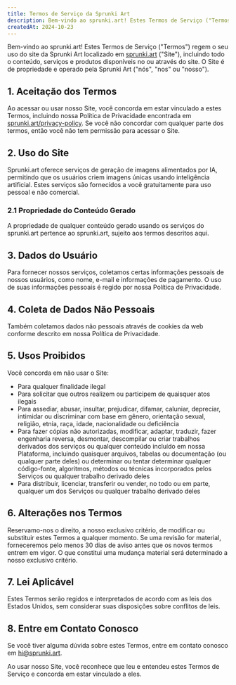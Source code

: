 ```yaml
---
title: Termos de Serviço da Sprunki Art
description: Bem-vindo ao sprunki.art! Estes Termos de Serviço ("Termos") regem o seu uso do site da Sprunki Art localizado em [sprunki.art](https://sprunki.art/) ("Site"), incluindo todo o conteúdo, serviços e produtos disponíveis no ou através do site. O Site é de propriedade e operado pela Sprunki Art ("nós", "nos" ou "nosso").
createdAt: 2024-10-23
---
```


Bem-vindo ao sprunki.art! Estes Termos de Serviço ("Termos") regem o seu uso do site da Sprunki Art localizado em [sprunki.art](https://sprunki.art/) ("Site"), incluindo todo o conteúdo, serviços e produtos disponíveis no ou através do site. O Site é de propriedade e operado pela Sprunki Art ("nós", "nos" ou "nosso").

## 1. Aceitação dos Termos

Ao acessar ou usar nosso Site, você concorda em estar vinculado a estes Termos, incluindo nossa Política de Privacidade encontrada em [sprunki.art/privacy-policy](https://sprunki.art/privacy-policy). Se você não concordar com qualquer parte dos termos, então você não tem permissão para acessar o Site.

## 2. Uso do Site

Sprunki.art oferece serviços de geração de imagens alimentados por IA, permitindo que os usuários criem imagens únicas usando inteligência artificial. Estes serviços são fornecidos a você gratuitamente para uso pessoal e não comercial.

### 2.1 Propriedade do Conteúdo Gerado

A propriedade de qualquer conteúdo gerado usando os serviços do sprunki.art pertence ao sprunki.art, sujeito aos termos descritos aqui.

## 3. Dados do Usuário

Para fornecer nossos serviços, coletamos certas informações pessoais de nossos usuários, como nome, e-mail e informações de pagamento. O uso de suas informações pessoais é regido por nossa Política de Privacidade.

## 4. Coleta de Dados Não Pessoais

Também coletamos dados não pessoais através de cookies da web conforme descrito em nossa Política de Privacidade.

## 5. Usos Proibidos

Você concorda em não usar o Site:

- Para qualquer finalidade ilegal
- Para solicitar que outros realizem ou participem de quaisquer atos ilegais
- Para assediar, abusar, insultar, prejudicar, difamar, caluniar, depreciar, intimidar ou discriminar com base em gênero, orientação sexual, religião, etnia, raça, idade, nacionalidade ou deficiência
- Para fazer cópias não autorizadas, modificar, adaptar, traduzir, fazer engenharia reversa, desmontar, descompilar ou criar trabalhos derivados dos serviços ou qualquer conteúdo incluído em nossa Plataforma, incluindo quaisquer arquivos, tabelas ou documentação (ou qualquer parte deles) ou determinar ou tentar determinar qualquer código-fonte, algoritmos, métodos ou técnicas incorporados pelos Serviços ou qualquer trabalho derivado deles
- Para distribuir, licenciar, transferir ou vender, no todo ou em parte, qualquer um dos Serviços ou qualquer trabalho derivado deles

## 6. Alterações nos Termos

Reservamo-nos o direito, a nosso exclusivo critério, de modificar ou substituir estes Termos a qualquer momento. Se uma revisão for material, forneceremos pelo menos 30 dias de aviso antes que os novos termos entrem em vigor. O que constitui uma mudança material será determinado a nosso exclusivo critério.

## 7. Lei Aplicável

Estes Termos serão regidos e interpretados de acordo com as leis dos Estados Unidos, sem considerar suas disposições sobre conflitos de leis.

## 8. Entre em Contato Conosco

Se você tiver alguma dúvida sobre estes Termos, entre em contato conosco em [hi@sprunki.art](mailto:hi@sprunki.art).

Ao usar nosso Site, você reconhece que leu e entendeu estes Termos de Serviço e concorda em estar vinculado a eles.
